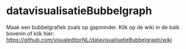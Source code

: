 # datavisualisatieBubbelgraph
Maak een bubbelgrafiek zoals op gapminder. Klik op de wiki in de balk bovenin of klik hier: https://github.com/visualeditorNL/datavisualisatieBubbelgraph/wiki
